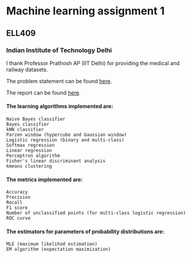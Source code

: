 # Machine learning assignment 1
## ELL409
### Indian Institute of Technology Delhi

I thank Professor Prathosh AP (IIT Delhi) for providing the medical and railway datasets.

The problem statement can be found [here](Assignment-1.pdf).

The report can be found [here](Report.pdf).

#### The learning algorithms implemented are:
```
Naive Bayes classifier
Bayes classifier
kNN classifier
Parzen window (hypercube and Gaussian window)
Logistic regression (binary and multi-class)
Softmax regression
Linear regression
Perceptron algorithm
Fisher's linear discriminant analysis
kmeans clustering
```

#### The metrics implemented are:
```
Accuracy
Precision
Recall
F1 score
Number of unclassified points (for multi-class logistic regression)
ROC curve
```

#### The estimators for parameters of probability distributions are:
```
MLE (maximum likelihod estimation)
EM algorithm (expectation maximization)
```